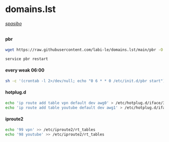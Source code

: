 # domains.lst

###### [spasibo](https://github.com/itdoginfo/domain-routing-openwrt)

#### pbr
```sh
wget https://raw.githubusercontent.com/labi-le/domains.lst/main/pbr -O /etc/init.d/pbr && chmod +x /etc/init.d/pbr
```

```sh
service pbr restart
```

#### every weak 06:00
```sh
sh -c '(crontab -l 2>/dev/null; echo "0 6 * * 0 /etc/init.d/pbr start") | crontab -'
```

#### hotplug.d
```sh
echo 'ip route add table vpn default dev awg0' > /etc/hotplug.d/iface/30-vpn
echo 'ip route add table youtube default dev awg1' > /etc/hotplug.d/iface/40-youtube
```

#### iproute2
```sh
echo '99 vpn' >> /etc/iproute2/rt_tables
echo '98 youtube' >> /etc/iproute2/rt_tables
```
